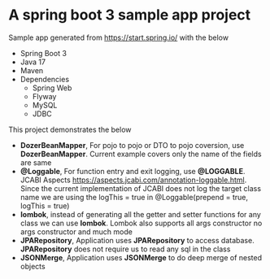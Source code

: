 # A spring boot 3 sample app project
Sample app generated from https://start.spring.io/ with the below
* Spring Boot 3
* Java 17
* Maven
* Dependencies
  * Spring Web
  * Flyway
  * MySQL
  * JDBC
  
This project demonstrates the below
* __DozerBeanMapper__, For pojo to pojo or DTO to pojo coversion, use __DozerBeanMapper__. Current example covers only the name of the fields are same
* __@Loggable__, For function entry and exit logging, use __@LOGGABLE__. JCABI Aspects https://aspects.jcabi.com/annotation-loggable.html. Since the 
current implementation of JCABI does not log the target class name we are using the logThis = true in @Loggable(prepend = true, logThis = true)
* __lombok__, instead of generating all the getter and setter functions for any class we can use __lombok__. Lombok also supports all args constructor
no args constructor and much mode
* __JPARepository__, Application uses __JPARepository__ to access database. __JPARepository__ does not require us to read any sql in the class
* __JSONMerge__, Application uses __JSONMerge__ to do deep merge of nested objects






